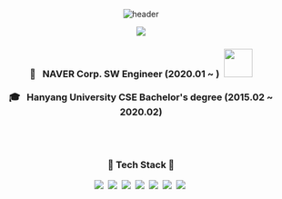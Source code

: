 <div align="center">

![header](https://capsule-render.vercel.app/api?type=wave&section=header&color=F5B7B1&fontColor=ffffff&height=150&fontSize=80&animation=fadeIn)

<a href="https://hits.seeyoufarm.com"><img src="https://hits.seeyoufarm.com/api/count/incr/badge.svg?url=https%3A%2F%2Fgithub.com%2Ftaylor-kang&count_bg=%23F5B7B1&title_bg=%23555555&icon=github.svg&icon_color=%23E7E7E7&title=hits&edge_flat=false"/></a>

<h3>
  💼 &nbsp NAVER Corp. SW Engineer (2020.01 ~ )&nbsp
  <a href="https://now.naver.com"><img width="50px" src="https://now.naver.com/img/logo_title_pc2.bfd68850.png"/></a>
  <br/>
  <br/>
  🎓 &nbsp Hanyang University CSE Bachelor's degree (2015.02 ~ 2020.02)
</h3>

<br/>
<br/>

<h3 align="center">🧱 Tech Stack 🧱</h3>
<div>
  <img src="https://img.shields.io/badge/Python-3776AB?style=flat-square&logo=Python&logoColor=white"/></a>&nbsp 
  <img src="https://img.shields.io/badge/DJango-092E20?style=flat-square&logo=Django&logoColor=white"/></a>&nbsp 
  <img src="https://img.shields.io/badge/MySQL-4479a1?style=flat-square&logo=MySQL&logoColor=white"/></a>&nbsp 
  <img src="https://img.shields.io/badge/NGINX-009639?style=flat-square&logo=NGINX&logoColor=white"/></a>&nbsp 
  <img src="https://img.shields.io/badge/Elasticsearch-005571?style=flat-square&logo=Elasticsearch&logoColor=white"/></a>&nbsp
  <img src="https://img.shields.io/badge/JavaScript-f7df1e?style=flat-square&logo=JavaScript&logoColor=white"/></a>&nbsp 
  <img src="https://img.shields.io/badge/Vue.js-4fc08d?style=flat-square&logo=Vue.js&logoColor=white"/></a>&nbsp 
</div>
<br/>
<br/>
<br/>

</div>
